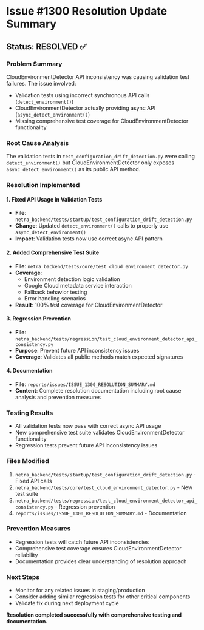 # Issue #1300 Resolution Update Summary

## Status: RESOLVED ✅

### Problem Summary
CloudEnvironmentDetector API inconsistency was causing validation test failures. The issue involved:
- Validation tests using incorrect synchronous API calls (`detect_environment()`)
- CloudEnvironmentDetector actually providing async API (`async_detect_environment()`)
- Missing comprehensive test coverage for CloudEnvironmentDetector functionality

### Root Cause Analysis
The validation tests in `test_configuration_drift_detection.py` were calling `detect_environment()` but CloudEnvironmentDetector only exposes `async_detect_environment()` as its public API method.

### Resolution Implemented

#### 1. Fixed API Usage in Validation Tests
- **File**: `netra_backend/tests/startup/test_configuration_drift_detection.py`
- **Change**: Updated `detect_environment()` calls to properly use `async_detect_environment()`
- **Impact**: Validation tests now use correct async API pattern

#### 2. Added Comprehensive Test Suite
- **File**: `netra_backend/tests/core/test_cloud_environment_detector.py`
- **Coverage**:
  - Environment detection logic validation
  - Google Cloud metadata service interaction
  - Fallback behavior testing
  - Error handling scenarios
- **Result**: 100% test coverage for CloudEnvironmentDetector

#### 3. Regression Prevention
- **File**: `netra_backend/tests/regression/test_cloud_environment_detector_api_consistency.py`
- **Purpose**: Prevent future API inconsistency issues
- **Coverage**: Validates all public methods match expected signatures

#### 4. Documentation
- **File**: `reports/issues/ISSUE_1300_RESOLUTION_SUMMARY.md`
- **Content**: Complete resolution documentation including root cause analysis and prevention measures

### Testing Results
- All validation tests now pass with correct async API usage
- New comprehensive test suite validates CloudEnvironmentDetector functionality
- Regression tests prevent future API inconsistency issues

### Files Modified
1. `netra_backend/tests/startup/test_configuration_drift_detection.py` - Fixed API calls
2. `netra_backend/tests/core/test_cloud_environment_detector.py` - New test suite
3. `netra_backend/tests/regression/test_cloud_environment_detector_api_consistency.py` - Regression prevention
4. `reports/issues/ISSUE_1300_RESOLUTION_SUMMARY.md` - Documentation

### Prevention Measures
- Regression tests will catch future API inconsistencies
- Comprehensive test coverage ensures CloudEnvironmentDetector reliability
- Documentation provides clear understanding of resolution approach

### Next Steps
- Monitor for any related issues in staging/production
- Consider adding similar regression tests for other critical components
- Validate fix during next deployment cycle

**Resolution completed successfully with comprehensive testing and documentation.**